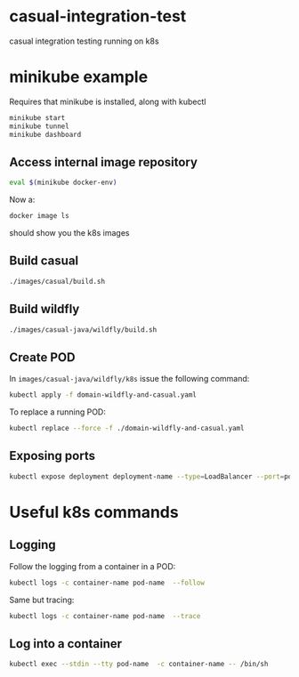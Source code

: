 # casual-integration-test
casual integration testing running on k8s

# minikube example

Requires that minikube is installed, along with kubectl

```bash
minikube start
minikube tunnel
minikube dashboard
```

## Access internal image repository
```bash
eval $(minikube docker-env)
```

Now a:
```bash
docker image ls
```

should show you the k8s images

## Build casual

```bash
./images/casual/build.sh
```

## Build wildfly

```bash
./images/casual-java/wildfly/build.sh
```

## Create POD

In ```images/casual-java/wildfly/k8s``` issue the following command:

```bash
kubectl apply -f domain-wildfly-and-casual.yaml
```

To replace a running POD:
```bash
kubectl replace --force -f ./domain-wildfly-and-casual.yaml 
```

## Exposing ports

```bash
kubectl expose deployment deployment-name --type=LoadBalancer --port=port# --target-port=port# --name=your-name
```

# Useful k8s commands

## Logging

Follow the logging from a container in a POD:
```bash
kubectl logs -c container-name pod-name  --follow
```

Same but tracing:
```bash
kubectl logs -c container-name pod-name  --trace
```

## Log into a container

```bash
kubectl exec --stdin --tty pod-name  -c container-name -- /bin/sh
```
